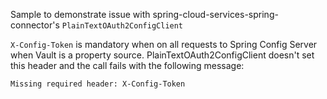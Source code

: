Sample to demonstrate issue with spring-cloud-services-spring-connector's `PlainTextOAuth2ConfigClient`

`X-Config-Token` is mandatory when on all requests to Spring Config Server when Vault is a property source. 
PlainTextOAuth2ConfigClient doesn't set this header and the call fails with the following message: 
```
Missing required header: X-Config-Token
```
